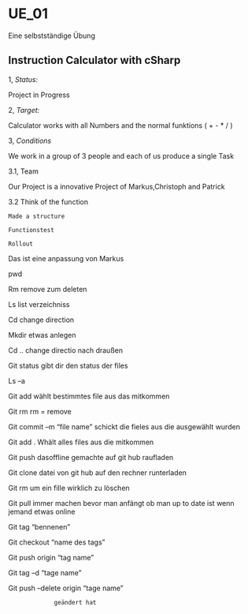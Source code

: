 # UE_01

Eine selbstständige Übung

## Instruction Calculator with cSharp

1, *Status:*

Project in Progress

2, *Target:*

Calculator works with all Numbers and the normal funktions ( + - * / )

3, *Conditions*

We work in a group of 3 people and each of us produce a single Task

3.1, Team

Our Project is a innovative Project of Markus,Christoph and Patrick

3.2 Think of the function

    Made a structure
    
    Functionstest
    
    Rollout


Das ist eine anpassung von Markus


pwd  

Rm    remove zum deleten 

Ls list verzeichniss 

Cd change direction 

Mkdir etwas anlegen 

Cd .. change directio nach draußen 

Git status      gibt dir den status der files 

Ls –a 

Git add    wählt bestimmtes file aus das mitkommen  

Git rm  rm = remove 

Git commit –m “file name” schickt die fieles aus die ausgewählt wurden 

Git add . Whält alles files aus die mitkommen 

Git push    dasoffline gemachte auf git hub raufladen 

Git clone     datei von git hub auf den rechner runterladen 

Git rm       um ein fille wirklich zu löschen 

Git pull   immer machen bevor man anfängt ob man up to date ist wenn jemand etwas online  

Git tag “bennenen” 

Git checkout “name des tags” 

Git push origin “tag name”         

Git tag –d “tage name” 

Git push –delete origin “tage name” 

                 geändert hat  



